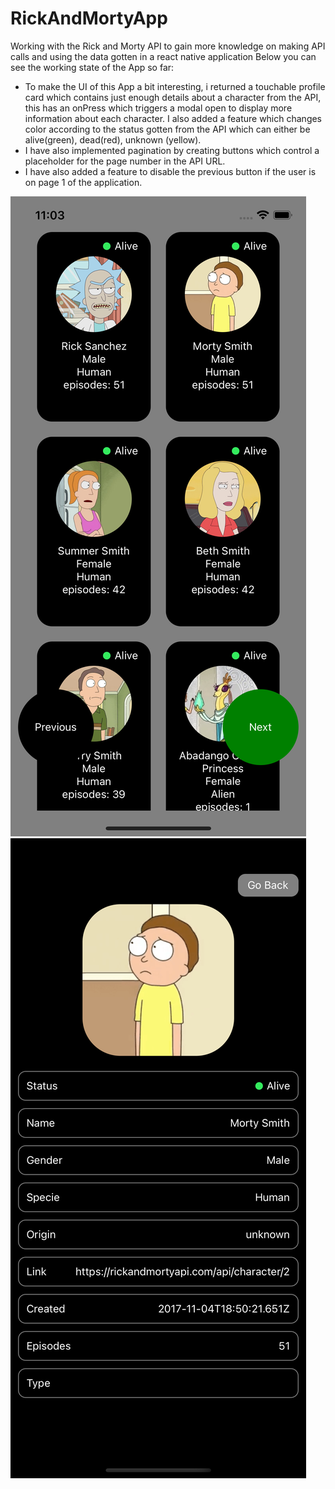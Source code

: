 # RickAndMortyApp
Working with the Rick and Morty API to gain more knowledge on making API calls and using the data gotten in a react native application
Below you can see the working state of the App so far:

* To make the UI of this App a bit interesting, i returned a touchable profile card which contains just enough details about a character from the API, this has an onPress which triggers a modal open to display more information about each character. I also added a feature which changes color according to the status gotten from the API which can either be alive(green), dead(red), unknown (yellow).
* I have also implemented pagination by creating buttons which control a placeholder for the page number in the API URL.
* I have also added a feature to disable the previous button if the user is on page 1 of the application.

![Sample Image 1](https://github.com/olatunjiemanuel/RickAndMortyApp/blob/main/Assets/Simulator%20Screen%20Shot%20-%20iPhone%2013%20-%202022-01-08%20at%2023.03.56.png)
![Sample Image 2](https://github.com/olatunjiemanuel/RickAndMortyApp/blob/main/Assets/Simulator%20Screen%20Shot%20-%20iPhone%2013%20-%202022-01-08%20at%2023.12.14.png)

